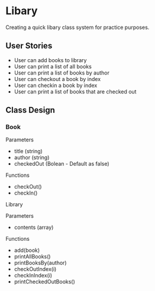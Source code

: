# Libary

Creating a quick libary class system for practice purposes.

## User Stories

- User can add books to library
- User can print a list of all books
- User can print a list of books by author
- User can checkout a book by index
- User can checkin a book by index
- User can print a list of books that are checked out

## Class Design

### Book

Parameters

- title (string)
- author (string)
- checkedOut (Bolean - Default as false)

Functions

- checkOut()
- checkIn()

Library

Parameters

- contents (array)

Functions

- add(book)
- printAllBooks()
- printBooksBy(author)
- checkOutIndex(i)
- checkInIndex(i)
- printCheckedOutBooks()
